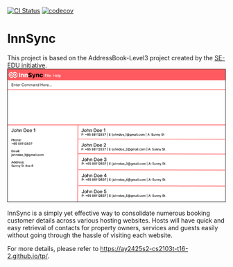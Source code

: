 [![CI Status](https://github.com/AY2425S2-CS2103T-T16-2/tp/actions/workflows/Java%20CI/badge.svg)](https://github.com/AY2425S2-CS2103T-T16-2/tp/actions)
[![codecov](https://codecov.io/gh/AY2425S2-CS2103-T16-2/tp/branch/master/graph/badge.svg?token=NJBP234R72)](https://codecov.io/gh/AY2425S2-CS2103-T16-2/tp)

# InnSync
This project is based on the AddressBook-Level3 project created by the [SE-EDU initiative](https://se-education.org).     
![Ui](docs/images/Ui.png)

InnSync is a simply yet effective way to consolidate numerous booking customer details across various hosting websites. Hosts will have quick and easy retrieval of contacts for property owners, services and guests easily without going through the hassle of visiting each website.

For more details, please refer to https://ay2425s2-cs2103t-t16-2.github.io/tp/.
